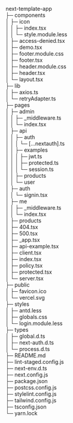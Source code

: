 next-template-app             
├─ components                 
│  ├─ icon                    
│  │  ├─ index.tsx            
│  │  └─ style.module.less    
│  ├─ access-denied.tsx       
│  ├─ demo.tsx                
│  ├─ footer.module.css       
│  ├─ footer.tsx              
│  ├─ header.module.css       
│  ├─ header.tsx              
│  └─ layout.tsx              
├─ lib                        
│  ├─ axios.ts                
│  └─ retryAdapter.ts         
├─ pages                      
│  ├─ admin                   
│  │  ├─ _middleware.ts       
│  │  └─ index.tsx            
│  ├─ api                     
│  │  ├─ auth                 
│  │  │  └─ [...nextauth].ts  
│  │  ├─ examples             
│  │  │  ├─ jwt.ts            
│  │  │  ├─ protected.ts      
│  │  │  └─ session.ts        
│  │  ├─ products             
│  │  └─ user                 
│  ├─ auth                    
│  │  └─ signin.tsx           
│  ├─ me                      
│  │  ├─ _middleware.ts       
│  │  └─ index.tsx            
│  ├─ products                
│  ├─ 404.tsx                 
│  ├─ 500.tsx                 
│  ├─ _app.tsx                
│  ├─ api-example.tsx         
│  ├─ client.tsx              
│  ├─ index.tsx               
│  ├─ policy.tsx              
│  ├─ protected.tsx           
│  └─ server.tsx              
├─ public                     
│  ├─ favicon.ico             
│  └─ vercel.svg              
├─ styles                     
│  ├─ antd.less               
│  ├─ globals.css             
│  └─ login.module.less       
├─ types                      
│  ├─ global.d.ts             
│  ├─ next-auth.d.ts          
│  └─ process.d.ts            
├─ README.md                  
├─ lint-staged.config.js      
├─ next-env.d.ts              
├─ next.config.js             
├─ package.json               
├─ postcss.config.js          
├─ stylelint.config.js        
├─ tailwind.config.js         
├─ tsconfig.json              
└─ yarn.lock                  
